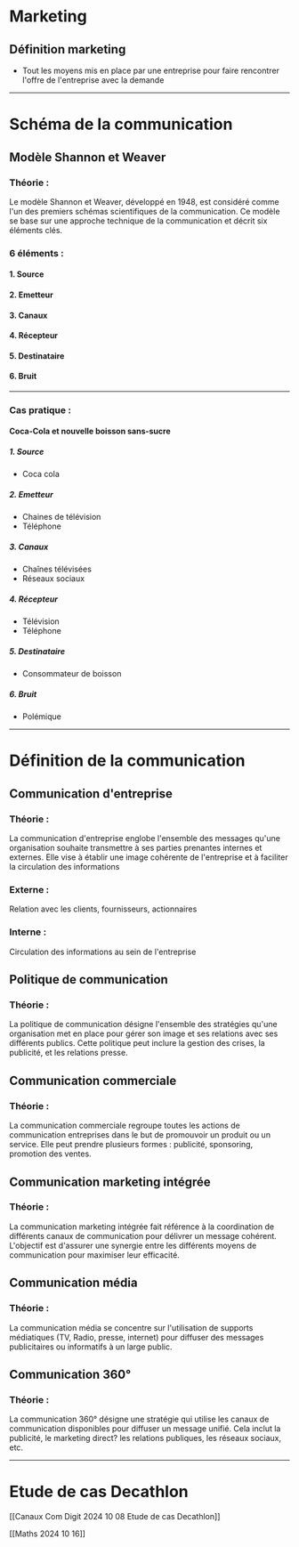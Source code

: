 # Marketing
## Définition marketing
- Tout les moyens mis en place par une entreprise pour faire rencontrer l'offre de l'entreprise avec la demande
---
# Schéma de la communication 
## Modèle Shannon et Weaver
### Théorie : 
Le modèle Shannon et Weaver, développé en 1948, est considéré comme l'un des premiers schémas scientifiques de la communication.
Ce modèle se base sur une approche technique de la communication et décrit six éléments clés.
### 6 éléments :
#### 1. Source 
#### 2. Emetteur
#### 3. Canaux
#### 4. Récepteur
#### 5. Destinataire 
#### 6. Bruit

---
### Cas pratique :
#### Coca-Cola et nouvelle boisson sans-sucre
##### 1. Source 
- Coca cola
##### 2. Emetteur 
- Chaines de télévision
- Téléphone
##### 3. Canaux
 - Chaînes télévisées
 - Réseaux sociaux
##### 4. Récepteur 
- Télévision
- Téléphone
##### 5. Destinataire
- Consommateur de boisson
##### 6. Bruit 
- Polémique

---
# Définition de la communication 
## Communication d'entreprise
### Théorie :
La communication d'entreprise englobe l'ensemble des messages qu'une organisation souhaite transmettre à ses parties prenantes internes et externes. Elle vise à établir une image cohérente de l'entreprise et à faciliter la circulation des informations
### Externe :
Relation avec les clients, fournisseurs, actionnaires
### Interne : 
Circulation des informations au sein de l'entreprise
## Politique de communication
### Théorie : 
La politique de communication désigne l'ensemble des stratégies qu'une organisation met en place pour gérer son image et ses relations avec ses différents publics. Cette politique peut inclure la gestion des crises, la publicité, et les relations presse.
## Communication commerciale 
### Théorie :
La communication commerciale regroupe toutes les actions de communication entreprises dans le but de promouvoir un produit ou un service. Elle peut prendre plusieurs formes : publicité, sponsoring, promotion des ventes.
## Communication marketing intégrée
### Théorie : 
La communication marketing intégrée fait référence à la coordination de différents canaux de communication pour délivrer un message cohérent. L'objectif est d'assurer une synergie entre les différents moyens de communication pour maximiser leur efficacité.

## Communication média
### Théorie :
La communication média se concentre sur l'utilisation de supports médiatiques (TV, Radio, presse, internet) pour diffuser des messages publicitaires ou informatifs à un large public.
## Communication 360°
### Théorie : 
La communication 360° désigne une stratégie qui utilise les canaux de communication disponibles pour diffuser un message unifié. Cela inclut la publicité, le marketing direct? les relations publiques, les réseaux sociaux, etc.

--- 
# Etude de cas Decathlon

[[Canaux Com Digit 2024 10 08 Etude de cas Decathlon]]


[[Maths 2024 10 16]]